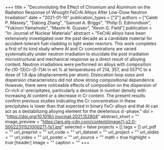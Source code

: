 +++
title = "Deconvoluting the Effect of Chromium and Aluminum on the Radiation Response of Wrought FeCrAl Alloys After Low-Dose Neutron Irradiation"
date = "2021-01-10"
publication_types = ["2"]
authors = ["Caleb P. Massey", "Dalong Zhang", "Samuel A. Briggs", "Philip D. Edmondson", "Yukinori Yamamoto", "Maxim N. Gussev", "Kevin G. Field"]
publication = "In: Journal of Nuclear Materials"
abstract = "FeCrAl alloys have been extensively investigated over the past decade as a candidate material for accident-tolerant fuel cladding in light water reactors. This work completes a first of its kind study where Al and Cr concentrations are varied systematically under neutron irradiation to elucidate the post irradiation microstructural and mechanical response as a direct result of alloying content. Neutron irradiations were performed on alloys with composition Fe-(10-13)Cr-(5-7)Al in wt.\% at temperatures of 214, 357, and 557°C to a dose of 1.8 dpa (displacements per atom). Dislocation loop sizes and dispersion characteristics did not show strong compositional dependence. However, there were noticeable effects of composition on the dispersion of Cr-rich α′-precipitates, particularly a decrease in number density with increasing Al content or a decrease in Cr content. The present results confirm previous studies indicating the Cr concentration in these precipitates is lower than that expected in binary FeCr alloys and that Al can act as a destabilizing alloying element for the deleterious α′-phase."
doi = "https://doi.org/10.1016/j.jnucmat.2021.152804"
abstract_short = ""
image_preview = "https://ars.els-cdn.com/content/image/1-s2.0-S0022311521000271-fx1.jpg"
selected = false
projects = []
tags = []
url_pdf = ""
url_preprint = ""
url_code = ""
url_dataset = ""
url_project = ""
url_slides = ""
url_video = ""
url_poster = ""
url_source = ""
math = true
highlight = true
[header]
image = ""
caption = ""
+++
